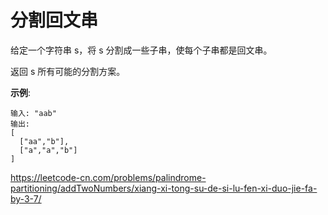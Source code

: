 # 分割回文串

给定一个字符串 s，将 s 分割成一些子串，使每个子串都是回文串。

返回 s 所有可能的分割方案。

**示例**:

```
输入: "aab"
输出:
[
  ["aa","b"],
  ["a","a","b"]
]
```

https://leetcode-cn.com/problems/palindrome-partitioning/addTwoNumbers/xiang-xi-tong-su-de-si-lu-fen-xi-duo-jie-fa-by-3-7/

